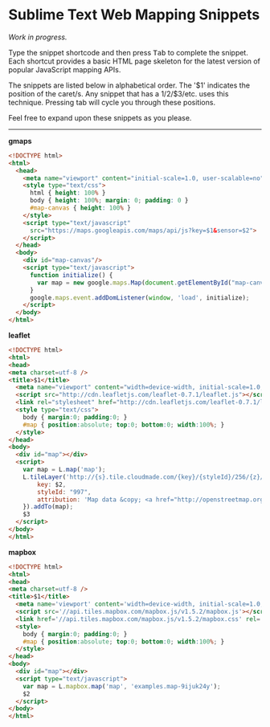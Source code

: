 # Sublime Text Web Mapping Snippets

_Work in progress._

Type the snippet shortcode and then press <kbd>Tab</kbd> to complete the snippet. Each shortcut provides a basic HTML page skeleton for the latest version of popular JavaScript mapping APIs. 

The snippets are listed below in alphabetical order. The '$1' indicates the position of the caret/s. Any snippet that has a $1/$2/$3/etc. uses this technique. Pressing tab will cycle you through these positions.

Feel free to expand upon these snippets as you please.

---

__gmaps__
```html
<!DOCTYPE html>
<html>
  <head>
    <meta name="viewport" content="initial-scale=1.0, user-scalable=no" />
    <style type="text/css">
      html { height: 100% }
      body { height: 100%; margin: 0; padding: 0 }
      #map-canvas { height: 100% }
    </style>
    <script type="text/javascript"
      src="https://maps.googleapis.com/maps/api/js?key=$1&sensor=$2">
    </script>
  </head>
  <body>
    <div id="map-canvas"/>
    <script type="text/javascript">
      function initialize() {
        var map = new google.maps.Map(document.getElementById("map-canvas");
      }
      google.maps.event.addDomListener(window, 'load', initialize);
    </script>
  </body>
</html>
```

__leaflet__

```html
<!DOCTYPE html>
<html>
<head>
<meta charset=utf-8 />
<title>$1</title>
  <meta name="viewport" content="width=device-width, initial-scale=1.0, maximum-scale=1.0, user-scalable=no" />
  <script src="http://cdn.leafletjs.com/leaflet-0.7.1/leaflet.js"></script>
  <link rel="stylesheet" href="http://cdn.leafletjs.com/leaflet-0.7.1/leaflet.css" />
  <style type="text/css">
    body { margin:0; padding:0; }
    #map { position:absolute; top:0; bottom:0; width:100%; }
  </style>
</head>
<body>
  <div id="map"></div>
  <script>
    var map = L.map('map');
    L.tileLayer('http://{s}.tile.cloudmade.com/{key}/{styleId}/256/{z}/{x}/{y}.png', {
        key: $2,
        styleId: "997",
        attribution: 'Map data &copy; <a href="http://openstreetmap.org">OpenStreetMap</a> contributors, <a href="http://creativecommons.org/licenses/by-sa/2.0/">CC-BY-SA</a>, Imagery © <a href="http://cloudmade.com">CloudMade</a>'
    }).addTo(map);
    $3
  </script>
</body>
</html>
```

__mapbox__

```html
<!DOCTYPE html>
<html>
<head>
<meta charset=utf-8 />
<title>$1</title>
  <meta name='viewport' content='width=device-width, initial-scale=1.0, maximum-scale=1.0, user-scalable=no' />
  <script src='//api.tiles.mapbox.com/mapbox.js/v1.5.2/mapbox.js'></script>
  <link href='//api.tiles.mapbox.com/mapbox.js/v1.5.2/mapbox.css' rel='stylesheet' />
  <style>
    body { margin:0; padding:0; }
    #map { position:absolute; top:0; bottom:0; width:100%; }
  </style>
</head>
<body>
  <div id="map"></div>
  <script type="text/javascript">
    var map = L.mapbox.map('map', 'examples.map-9ijuk24y');
    $2
  </script>
</body>
</html>
```